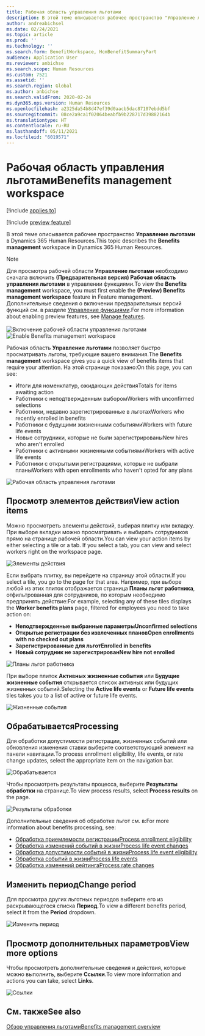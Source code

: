 ```yaml
---
title: Рабочая область управления льготами
description: В этой теме описывается рабочее пространство "Управление льготами" в Dynamics 365 Human Resources.
author: andreabichsel
ms.date: 02/24/2021
ms.topic: article
ms.prod: ''
ms.technology: ''
ms.search.form: BenefitWorkspace, HcmBenefitSummaryPart
audience: Application User
ms.reviewer: anbichse
ms.search.scope: Human Resources
ms.custom: 7521
ms.assetid: ''
ms.search.region: Global
ms.author: anbichse
ms.search.validFrom: 2020-02-24
ms.dyn365.ops.version: Human Resources
ms.openlocfilehash: a2325da54b8d47ef39d0aacb5dac87107ebdd5bf
ms.sourcegitcommit: 08ce2a9ca1f02064beabfb9b228717d39882164b
ms.translationtype: HT
ms.contentlocale: ru-RU
ms.lasthandoff: 05/11/2021
ms.locfileid: "6019571"
---
```

# <a name="benefits-management-workspace"></a><span data-ttu-id="c78c6-103">Рабочая область управления льготами</span><span class="sxs-lookup"><span data-stu-id="c78c6-103">Benefits management workspace</span></span>

[!include [applies to](../includes/applies-to-hr.md)]

[!include [preview feature](./includes/preview-feature.md)]

<span data-ttu-id="c78c6-104">В этой теме описывается рабочее пространство **Управление льготами** в Dynamics 365 Human Resources.</span><span class="sxs-lookup"><span data-stu-id="c78c6-104">This topic describes the **Benefits management** workspace in Dynamics 365 Human Resources.</span></span>

> [!NOTE]
> <span data-ttu-id="c78c6-105">Для просмотра рабочей области **Управление льготами** необходимо сначала включить **(Предварительная версия) Рабочая область управления льготами** в управлении функциями.</span><span class="sxs-lookup"><span data-stu-id="c78c6-105">To view the **Benefits management** workspace, you must first enable the **(Preview) Benefits management workspace** feature in Feature management.</span></span> <span data-ttu-id="c78c6-106">Дополнительные сведения о включении предварительных версий функций см. в разделе [Управление функциями](../hr-admin-manage-features.md).</span><span class="sxs-lookup"><span data-stu-id="c78c6-106">For more information about enabling preview features, see [Manage features](../hr-admin-manage-features.md).</span></span><br><br><span data-ttu-id="c78c6-107">![Включение рабочей области управления льготами](./media/hr-benefits-management-workspace-enable.png)</span><span class="sxs-lookup"><span data-stu-id="c78c6-107">![Enable Benefits management workspace](./media/hr-benefits-management-workspace-enable.png)</span></span>

<span data-ttu-id="c78c6-108">Рабочая область **Управление льготами** позволяет быстро просматривать льготы, требующие вашего внимания.</span><span class="sxs-lookup"><span data-stu-id="c78c6-108">The **Benefits management** workspace gives you a quick view of benefits items that require your attention.</span></span> <span data-ttu-id="c78c6-109">На этой странице показано:</span><span class="sxs-lookup"><span data-stu-id="c78c6-109">On this page, you can see:</span></span>

- <span data-ttu-id="c78c6-110">Итоги для номенклатур, ожидающих действия</span><span class="sxs-lookup"><span data-stu-id="c78c6-110">Totals for items awaiting action</span></span>
- <span data-ttu-id="c78c6-111">Работники с неподтвержденным выбором</span><span class="sxs-lookup"><span data-stu-id="c78c6-111">Workers with unconfirmed selections</span></span>
- <span data-ttu-id="c78c6-112">Работники, недавно зарегистрированные в льготах</span><span class="sxs-lookup"><span data-stu-id="c78c6-112">Workers who recently enrolled in benefits</span></span>
- <span data-ttu-id="c78c6-113">Работники с будущими жизненными событиями</span><span class="sxs-lookup"><span data-stu-id="c78c6-113">Workers with future life events</span></span>
- <span data-ttu-id="c78c6-114">Новые сотрудники, которые не были зарегистрированы</span><span class="sxs-lookup"><span data-stu-id="c78c6-114">New hires who aren't enrolled</span></span>
- <span data-ttu-id="c78c6-115">Работники с активными жизненными событиями</span><span class="sxs-lookup"><span data-stu-id="c78c6-115">Workers with active life events</span></span>
- <span data-ttu-id="c78c6-116">Работники с открытыми регистрациями, которые не выбрали планы</span><span class="sxs-lookup"><span data-stu-id="c78c6-116">Workers with open enrollments who haven't opted for any plans</span></span>

![Рабочая область управления льготами](./media/hr-benefits-management-workspace.png)

## <a name="view-action-items"></a><span data-ttu-id="c78c6-118">Просмотр элементов действия</span><span class="sxs-lookup"><span data-stu-id="c78c6-118">View action items</span></span>

<span data-ttu-id="c78c6-119">Можно просмотреть элементы действий, выбирая плитку или вкладку. При выборе вкладки можно просматривать и выбирать сотрудников прямо на странице рабочей области.</span><span class="sxs-lookup"><span data-stu-id="c78c6-119">You can view your action items by either selecting a tile or a tab. If you select a tab, you can view and select workers right on the workspace page.</span></span>

![Элементы действия](./media/hr-benefits-management-workspace-action-items.png)

<span data-ttu-id="c78c6-121">Если выбрать плитку, вы перейдете на страницу этой области.</span><span class="sxs-lookup"><span data-stu-id="c78c6-121">If you select a tile, you go to the page for that area.</span></span> <span data-ttu-id="c78c6-122">Например, при выборе любой из этих плиток отображается страница **Планы льгот работника**, отфильтрованная для сотрудников, по которым необходимо предпринять действие:</span><span class="sxs-lookup"><span data-stu-id="c78c6-122">For example, selecting any of these tiles displays the **Worker benefits plans** page, filtered for employees you need to take action on:</span></span>

- <span data-ttu-id="c78c6-123">**Неподтвержденные выбранные параметры**</span><span class="sxs-lookup"><span data-stu-id="c78c6-123">**Unconfirmed selections**</span></span>
- <span data-ttu-id="c78c6-124">**Открытые регистрации без извлеченных планов**</span><span class="sxs-lookup"><span data-stu-id="c78c6-124">**Open enrollments with no checked out plans**</span></span>
- <span data-ttu-id="c78c6-125">**Зарегистрированные для льгот**</span><span class="sxs-lookup"><span data-stu-id="c78c6-125">**Enrolled in benefits**</span></span>
- <span data-ttu-id="c78c6-126">**Новый сотрудник не зарегистрирован**</span><span class="sxs-lookup"><span data-stu-id="c78c6-126">**New hire not enrolled**</span></span>

![Планы льгот работника](./media/hr-benefits-management-workspace-plans.png)

<span data-ttu-id="c78c6-128">При выборе плиток **Активных жизненные события** или **Будущие жизненные события** открывается список активных или будущих жизненных событий.</span><span class="sxs-lookup"><span data-stu-id="c78c6-128">Selecting the **Active life events** or **Future life events** tiles takes you to a list of active or future life events.</span></span>

![Жизненные события](./media/hr-benefits-management-workspace-life-events.png)

## <a name="processing"></a><span data-ttu-id="c78c6-130">Обрабатывается</span><span class="sxs-lookup"><span data-stu-id="c78c6-130">Processing</span></span>

<span data-ttu-id="c78c6-131">Для обработки допустимости регистрации, жизненных событий или обновления изменения ставки выберите соответствующий элемент на панели навигации.</span><span class="sxs-lookup"><span data-stu-id="c78c6-131">To process enrollment eligibility, life events, or rate change updates, select the appropriate item on the navigation bar.</span></span>

![Обрабатывается](./media/hr-benefits-management-workspace-processing.png)

<span data-ttu-id="c78c6-133">Чтобы просмотреть результаты процесса, выберите **Результаты обработки** на странице.</span><span class="sxs-lookup"><span data-stu-id="c78c6-133">To view process results, select **Process results** on the page.</span></span>

![Результаты обработки](./media/hr-benefits-management-workspace-process-results.png)

<span data-ttu-id="c78c6-135">Дополнительные сведения об обработке льгот см. в:</span><span class="sxs-lookup"><span data-stu-id="c78c6-135">For more information about benefits processing, see:</span></span>

- [<span data-ttu-id="c78c6-136">Обработка приемлемости регистрации</span><span class="sxs-lookup"><span data-stu-id="c78c6-136">Process enrollment eligibility</span></span>](hr-benefits-process-enrollment-eligibility.md)
- [<span data-ttu-id="c78c6-137">Обработка изменений событий в жизни</span><span class="sxs-lookup"><span data-stu-id="c78c6-137">Process life event changes</span></span>](hr-benefits-process-life-event-changes.md)
- [<span data-ttu-id="c78c6-138">Обработка допустимости событий в жизни</span><span class="sxs-lookup"><span data-stu-id="c78c6-138">Process life event eligibility</span></span>](hr-benefits-process-life-event-eligibility.md)
- [<span data-ttu-id="c78c6-139">Обработка событий в жизни</span><span class="sxs-lookup"><span data-stu-id="c78c6-139">Process life events</span></span>](hr-benefits-process-life-events.md)
- [<span data-ttu-id="c78c6-140">Обработка изменений рейтинга</span><span class="sxs-lookup"><span data-stu-id="c78c6-140">Process rate changes</span></span>](hr-benefits-process-rate-changes.md)

## <a name="change-period"></a><span data-ttu-id="c78c6-141">Изменить период</span><span class="sxs-lookup"><span data-stu-id="c78c6-141">Change period</span></span>

<span data-ttu-id="c78c6-142">Для просмотра других льготных периодов выберите его из раскрывающегося списка **Период**.</span><span class="sxs-lookup"><span data-stu-id="c78c6-142">To view a different benefits period, select it from the **Period** dropdown.</span></span>

![Изменить период](./media/hr-benefits-management-workspace-period.png)

## <a name="view-more-options"></a><span data-ttu-id="c78c6-144">Просмотр дополнительных параметров</span><span class="sxs-lookup"><span data-stu-id="c78c6-144">View more options</span></span>

<span data-ttu-id="c78c6-145">Чтобы просмотреть дополнительные сведения и действия, которые можно выполнить, выберите **Ссылки**.</span><span class="sxs-lookup"><span data-stu-id="c78c6-145">To view more information and actions you can take, select **Links**.</span></span>

![Ссылки](./media/hr-benefits-management-workspace-links.png)

## <a name="see-also"></a><span data-ttu-id="c78c6-147">См. также</span><span class="sxs-lookup"><span data-stu-id="c78c6-147">See also</span></span>

[<span data-ttu-id="c78c6-148">Обзор управления льготами</span><span class="sxs-lookup"><span data-stu-id="c78c6-148">Benefits management overview</span></span>](hr-benefits-management-overview.md)